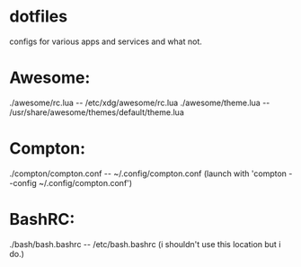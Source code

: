 dotfiles
========

configs for various apps and services and what not.


Awesome:
========
./awesome/rc.lua -- /etc/xdg/awesome/rc.lua
./awesome/theme.lua -- /usr/share/awesome/themes/default/theme.lua

Compton:
========
./compton/compton.conf -- ~/.config/compton.conf (launch with 'compton --config ~/.config/compton.conf')

BashRC:
========
./bash/bash.bashrc -- /etc/bash.bashrc (i shouldn't use this location but i do.)
